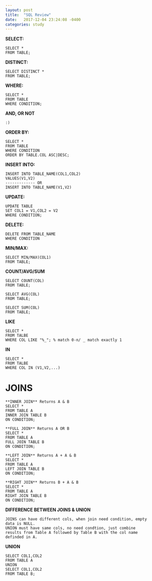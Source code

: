 ```yaml
---
layout: post
title:  "SQL Review"
date:   2017-12-04 23:24:08 -0400
categories: study
---
```


**SELECT:** 

	SELECT * 
	FROM TABLE;

**DISTINCT:** 

	SELECT DISTINCT * 
	FROM TABLE;

**WHERE:** 

	SELECT *
	FROM TABLE
	WHERE CONDITION;

**AND, OR NOT**

	:)

**ORDER BY:**

	SELECT *
	FROM TABLE
	WHERE CONDITION
	ORDER BY TABLE.COL ASC|DESC;

**INSERT INTO:**

	INSERT INTO TABLE_NAME(COL1,COL2)
	VALUES(V1,V2)
	------------- OR
	INSERT INTO TABLE_NAME(V1,V2)

**UPDATE:**

	UPDATE TABLE
	SET COL1 = V1,COL2 = V2
	WHERE CONDITION;

**DELETE:**

	DELETE FROM TABLE_NAME
	WHERE CONDITION

**MIN/MAX:**

	SELECT MIN/MAX(COL1)
	FROM TABLE;

**COUNT/AVG/SUM**

	SELECT COUNT(COL)
	FROM TABLE;

	SELECT AVG(COL)
	FROM TABLE;

	SELECT SUM(COL)
	FROM TABLE;

**LIKE**
	
	SELECT *
	FROM TALBE
	WHERE COL LIKE "%_"; % match 0-n/ _ match exactly 1

**IN**
	
	SELECT *
	FROM TALBE
	WHERE COL IN (V1,V2,...)

# **JOINS**

	**INNER JOIN** Returns A & B
	SELECT *
	FROM TABLE A
	INNER JOIN TABLE B
	ON CONDITION;

	**FULL JOIN** Returns A OR B
	SELECT *
	FROM TABLE A
	FULL JOIN TABLE B
	ON CONDITION;

	**LEFT JOIN** Returns A + A & B
	SELECT *
	FROM TABLE A
	LEFT JOIN TABLE B
	ON CONDITION;

	**RIGHT JOIN** Returns B + A & B
	SELECT *
	FROM TABLE A
	RIGHT JOIN TABLE B
	ON CONDITION;

**DIFFERENCE BETWEEN JOINS & UNION**
	
	JOINS can have different cols, when join need condition, empty
	data is NULL.
	UNION must have same cols, no need condtion, just combine 
	results from Table A followed by Table B with the col name
	definded in A.

**UNION**
	
	SELECT COL1,COL2
	FROM TABLE A
	UNION
	SELECT COL1,COL2
	FROM TABLE B;






